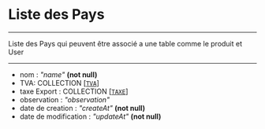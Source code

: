 # Liste des Pays 

---

Liste des Pays qui peuvent être associé a une table comme le produit et User 

---

- nom : _*"name"*_ **(not null)**
- TVA: COLLECTION [[`TVA`](tva.md)]
- taxe Export : COLLECTION [[`TAXE`](taxes.md)]
- observation : _*"observation"*_
- date de creation : _*"createAt"*_ **(not null)**
- date de modification : _*"updateAt"*_ **(not null)**